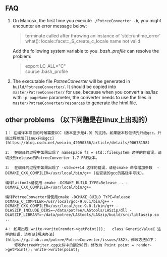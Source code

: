 
## FAQ
1. On Macosx, the first time you execute ```./PotreeConverter -h```, you might encounter an error message below:
    > terminate called after throwing an instance of ‘std::runtime_error’ what(): locale::facet::_S_create_c_locale name not valid
    
    Add the following system variable to you *.bash_profile* can resolve the problem:
    > export LC_ALL="C"  
    > source .bash_profile 

2. The executable file *PotreeConverter* will be generated in `build/PotreeeConverter/`. It should be copied into `master/PotreeConverter/` for use, because when you convert a las/laz with `-p pageName` parameter, the converter needs to use the files in `master/PotreeConverter/resources` to generate the html file.

## other problems （以下问题是在linux上出现的）
    1： 在编译本项目的时候需要GCC（版本至少是4.9）的支持。如果版本较低请先升级gcc，升级过程参加[linux升级gcc](https://blog.csdn.net/weixin_42090356/article/details/90678158)
    
    2:  在编译的过程中如果出现了 namespace fs = std::filesystem 这样的的错误，请切换到release的PotreeConverter 1.7 PRE版本。
    
    3:  在编译的过程中如果出现了 -std=c++14 这样的错误，请给cmake 命令增加参数  -DCMAKE_CXX_COMPILER=/usr/local/bin/g++ (在安装的gcc的路径中寻找)。
   
    编译lastools请使用 cmake -DCMAKE_BUILD_TYPE=Release .. -DCMAKE_CXX_COMPILER=/usr/local/bin/g++ 

    编译PotreeConverter请使用cmake -DCMAKE_BUILD_TYPE=Release DCMAKE_C_COMPILER=/usr/local/gcc-9.0.1/bin/g++ -DCMAKE_CXX_COMPILER=/usr/local/gcc-9.0.1/bin/g++ -DLASZIP_INCLUDE_DIRS=~/data/potree/LAStools/LASzip/dll -DLASZIP_LIBRARY=~/data/potree/LAStools/LASzip/build/src/liblaszip.so ..
    
    4： 如果出现 write->write(render->getPoint());   class GenericValue{ 这样的错误，请参见[解决办法](https://github.com/potree/PotreeConverter/issues/382)，修改方法如下：
        修改PotreeWriter.cpp文件中的额298行，修改为 Point point = render->getPoint(); write->write(point);